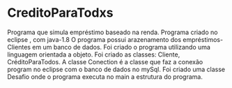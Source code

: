 # CreditoParaTodxs
Programa que simula empréstimo baseado na renda.
Programa criado no eclipse , com java-1.8
O programa possui arazenamento dos empréstimos-Clientes em um banco de dados.
Foi criado  o programa utilizando uma linguagem orientada a objeto.
Foi criado as classes: Cliente, CréditoParaTodos.
A classe Conection é a classe que faz a conexão program no eclipse com o banco de dados no mySql.
Foi criado uma classe Desafio onde o programa executa no main a estrutura do programa.

